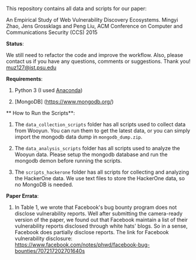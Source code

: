 This repository contains all data and scripts for our paper:

An Empirical Study of Web Vulnerability Discovery Ecosystems.
Mingyi Zhao, Jens Grossklags and Peng Liu, ACM Conference on Computer and Communications Security (CCS) 2015

**Status**:

We still need to refactor the code and improve the workflow. Also, please contact us if you have any questions, 
comments or suggestions. Thank you!
muz127@ist.psu.edu

**Requirements**:

1. Python 3 (I used [Anaconda](http://continuum.io/downloads))

2. [MongoDB] (https://www.mongodb.org/)

** How to Run the Scripts**:

1. The `data_collection_scripts` folder has all scripts used to collect data from Wooyun. You can run them to get the latest data,
or you can simply import the mongodb data dump in `mongodb_dump.zip`.

2. The `data_analysis_scripts` folder has all scripts used to analyze the Wooyun data. Please setup the mongodb database and run the
mongodb demon before running the scripts.

3. The `scripts_hackerone` folder has all scripts for collecting and analyzing the HackerOne data. We use text files to store the HackerOne
data, so no MongoDB is needed.



**Paper Errata**:

1. In Table 1, we wrote that Facebook's bug bounty program does not disclose vulnerability reports.
Well after submitting the camera-ready version of the paper, we found out that Facebook maintain a
list of their vulnerability reports disclosed through white hats' blogs. So in a sense, Facebook does partially
disclose reports. The link for Facebook vulnerability disclosure:
https://www.facebook.com/notes/phwd/facebook-bug-bounties/707217202701640s